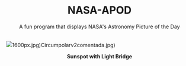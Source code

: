 <div align="center">
  <h1>
    NASA-APOD
  </h1>
</div>
  
<div align="center">
  A fun program that displays NASA's Astronomy Picture of the Day
</div>

<br>

![](https://apod.nasa.gov/apod/image/2305/SunSpotBridge_Johnston_960.jpg)1600px.jpg)Circumpolarv2comentada.jpg)

<p align = "center">
  <b>Sunspot with Light Bridge</b>
</p>
